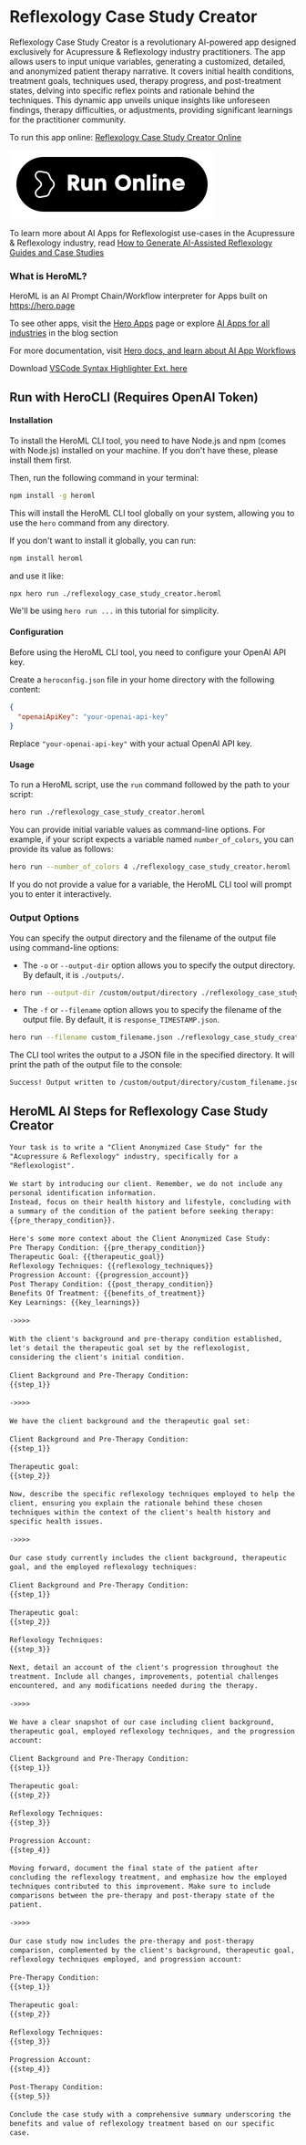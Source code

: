 # Reflexology Case Study Creator

Reflexology Case Study Creator is a revolutionary AI-powered app designed exclusively for Acupressure & Reflexology industry practitioners. The app allows users to input unique variables, generating a customized, detailed, and anonymized patient therapy narrative. It covers initial health conditions, treatment goals, techniques used, therapy progress, and post-treatment states, delving into specific reflex points and rationale behind the techniques. This dynamic app unveils unique insights like unforeseen findings, therapy difficulties, or adjustments, providing significant learnings for the practitioner community.

To run this app online: [Reflexology Case Study Creator Online](https://hero.page/app/reflexology-case-study-creator-ai-generated-reflexology-therapy-narratives/3RKboh18qqIkDBl4AdmR)

[![Run Reflexology Case Study Creator Online](/assets/run.svg)](https://hero.page/app/reflexology-case-study-creator-ai-generated-reflexology-therapy-narratives/3RKboh18qqIkDBl4AdmR)

To learn more about AI Apps for Reflexologist use-cases in the Acupressure & Reflexology industry, read [How to Generate AI-Assisted Reflexology Guides and Case Studies](https://hero.page/blog/ai/acupressure-and-reflexology/how-to-generate-ai-assisted-reflexology-guides-and-case-studies/170714)

### What is HeroML?
HeroML is an AI Prompt Chain/Workflow interpreter for Apps built on https://hero.page 

To see other apps, visit the [Hero Apps](https://hero.page/apps) page or explore [AI Apps for all industries](https://hero.page/blog) in the blog section

For more documentation, visit [Hero docs, and learn about AI App Workflows](https://hero.page/tutorials/introduction-to-heroml)

Download [VSCode Syntax Highlighter Ext. here](https://marketplace.visualstudio.com/items?itemName=hero-page.heroml)

## Run with HeroCLI (Requires OpenAI Token)

#### Installation

To install the HeroML CLI tool, you need to have Node.js and npm (comes with Node.js) installed on your machine. If you don't have these, please install them first. 

Then, run the following command in your terminal:

```bash
npm install -g heroml
```

This will install the HeroML CLI tool globally on your system, allowing you to use the `hero` command from any directory.

If you don't want to install it globally, you can run:

```bash
npm install heroml
```

and use it like:

```bash
npx hero run ./reflexology_case_study_creator.heroml
```

We'll be using `hero run ...` in this tutorial for simplicity.

#### Configuration

Before using the HeroML CLI tool, you need to configure your OpenAI API key. 

Create a `heroconfig.json` file in your home directory with the following content:

```json
{
  "openaiApiKey": "your-openai-api-key"
}
```

Replace `"your-openai-api-key"` with your actual OpenAI API key.

#### Usage

To run a HeroML script, use the `run` command followed by the path to your script:

```bash
hero run ./reflexology_case_study_creator.heroml
```

You can provide initial variable values as command-line options. For example, if your script expects a variable named `number_of_colors`, you can provide its value as follows:

```bash
hero run --number_of_colors 4 ./reflexology_case_study_creator.heroml
```

If you do not provide a value for a variable, the HeroML CLI tool will prompt you to enter it interactively.

### Output Options

You can specify the output directory and the filename of the output file using command-line options:

- The `-o` or `--output-dir` option allows you to specify the output directory. By default, it is `./outputs/`.

```bash
hero run --output-dir /custom/output/directory ./reflexology_case_study_creator.heroml
```

- The `-f` or `--filename` option allows you to specify the filename of the output file. By default, it is `response_TIMESTAMP.json`.

```bash
hero run --filename custom_filename.json ./reflexology_case_study_creator.heroml
```

The CLI tool writes the output to a JSON file in the specified directory. It will print the path of the output file to the console:

```bash
Success! Output written to /custom/output/directory/custom_filename.json
```


## HeroML AI Steps for Reflexology Case Study Creator
```
Your task is to write a "Client Anonymized Case Study" for the "Acupressure & Reflexology" industry, specifically for a "Reflexologist". 

We start by introducing our client. Remember, we do not include any personal identification information. 
Instead, focus on their health history and lifestyle, concluding with a summary of the condition of the patient before seeking therapy: {{pre_therapy_condition}}.

Here's some more context about the Client Anonymized Case Study:
Pre Therapy Condition: {{pre_therapy_condition}}
Therapeutic Goal: {{therapeutic_goal}}
Reflexology Techniques: {{reflexology_techniques}}
Progression Account: {{progression_account}}
Post Therapy Condition: {{post_therapy_condition}}
Benefits Of Treatment: {{benefits_of_treatment}}
Key Learnings: {{key_learnings}}

->>>>

With the client's background and pre-therapy condition established, let's detail the therapeutic goal set by the reflexologist, considering the client's initial condition. 

Client Background and Pre-Therapy Condition:
{{step_1}}

->>>>

We have the client background and the therapeutic goal set:

Client Background and Pre-Therapy Condition:
{{step_1}}

Therapeutic goal:
{{step_2}}

Now, describe the specific reflexology techniques employed to help the client, ensuring you explain the rationale behind these chosen techniques within the context of the client's health history and specific health issues.

->>>>

Our case study currently includes the client background, therapeutic goal, and the employed reflexology techniques:

Client Background and Pre-Therapy Condition:
{{step_1}}

Therapeutic goal:
{{step_2}}

Reflexology Techniques:
{{step_3}}

Next, detail an account of the client's progression throughout the treatment. Include all changes, improvements, potential challenges encountered, and any modifications needed during the therapy.

->>>>

We have a clear snapshot of our case including client background, therapeutic goal, employed reflexology techniques, and the progression account:

Client Background and Pre-Therapy Condition:
{{step_1}}

Therapeutic goal:
{{step_2}}

Reflexology Techniques:
{{step_3}}

Progression Account:
{{step_4}}

Moving forward, document the final state of the patient after concluding the reflexology treatment, and emphasize how the employed techniques contributed to this improvement. Make sure to include comparisons between the pre-therapy and post-therapy state of the patient.

->>>>

Our case study now includes the pre-therapy and post-therapy comparison, complemented by the client's background, therapeutic goal, reflexology techniques employed, and progression account:

Pre-Therapy Condition:
{{step_1}}

Therapeutic goal:
{{step_2}}

Reflexology Techniques:
{{step_3}}

Progression Account:
{{step_4}}

Post-Therapy Condition:
{{step_5}}

Conclude the case study with a comprehensive summary underscoring the benefits and value of reflexology treatment based on our specific case.


```

